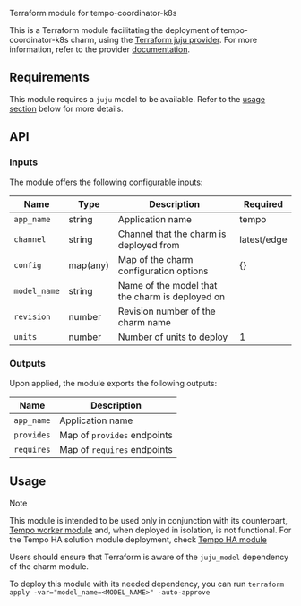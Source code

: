 Terraform module for tempo-coordinator-k8s

This is a Terraform module facilitating the deployment of tempo-coordinator-k8s charm, using the [Terraform juju provider](https://github.com/juju/terraform-provider-juju/). For more information, refer to the provider [documentation](https://registry.terraform.io/providers/juju/juju/latest/docs). 


## Requirements
This module requires a `juju` model to be available. Refer to the [usage section](#usage) below for more details.

## API

### Inputs
The module offers the following configurable inputs:

| Name | Type | Description | Required |
| - | - | - | - |
| `app_name`| string | Application name | tempo |
| `channel`| string | Channel that the charm is deployed from | latest/edge |
| `config`| map(any) | Map of the charm configuration options | {} |
| `model_name`| string | Name of the model that the charm is deployed on |  |
| `revision`| number | Revision number of the charm name |  |
| `units`| number | Number of units to deploy | 1 |

### Outputs
Upon applied, the module exports the following outputs:

| Name | Description |
| - | - |
| `app_name`|  Application name |
| `provides`| Map of `provides` endpoints |
| `requires`|  Map of `requires` endpoints |

## Usage

> [!NOTE]
> This module is intended to be used only in conjunction with its counterpart, [Tempo worker module](https://github.com/canonical/tempo-worker-k8s-operator) and, when deployed in isolation, is not functional. 
> For the Tempo HA solution module deployment, check [Tempo HA module](https://github.com/canonical/observability)


Users should ensure that Terraform is aware of the `juju_model` dependency of the charm module.

To deploy this module with its needed dependency, you can run `terraform apply -var="model_name=<MODEL_NAME>" -auto-approve`

